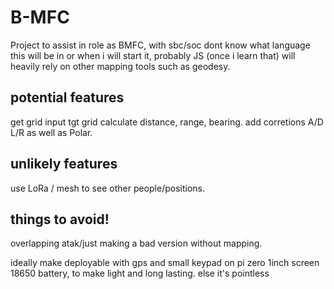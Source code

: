 # B-MFC
Project to assist in role as BMFC, with sbc/soc
dont know what language this will be in or when i will start it, probably JS (once i learn that) will heavily rely on other mapping tools such as geodesy.

## potential features
get grid
input tgt grid
calculate distance, range, bearing.
add corretions A/D L/R as well as Polar.

## unlikely features
use LoRa / mesh to see other people/positions.


## things to avoid!
overlapping atak/just making a bad version without mapping.

ideally make deployable with gps and small keypad on pi zero 1inch screen
18650 battery, to make light and long lasting. else it's pointless
